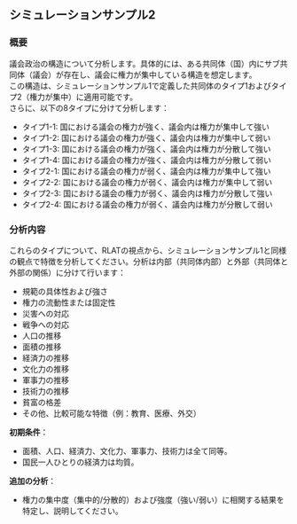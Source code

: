 ## シミュレーションサンプル2

### 概要
議会政治の構造について分析します。具体的には、ある共同体（国）内にサブ共同体（議会）が存在し、議会に権力が集中している構造を想定します。  
この構造は、シミュレーションサンプル1で定義した共同体のタイプ1およびタイプ2（権力が集中）に適用可能です。  
さらに、以下の8タイプに分けて分析します：
- タイプ1-1: 国における議会の権力が強く、議会内は権力が集中して強い
- タイプ1-2: 国における議会の権力が強く、議会内は権力が集中して弱い
- タイプ1-3: 国における議会の権力が強く、議会内は権力が分散して強い
- タイプ1-4: 国における議会の権力が強く、議会内は権力が分散して弱い
- タイプ2-1: 国における議会の権力が弱く、議会内は権力が集中して強い
- タイプ2-2: 国における議会の権力が弱く、議会内は権力が集中して弱い
- タイプ2-3: 国における議会の権力が弱く、議会内は権力が分散して強い
- タイプ2-4: 国における議会の権力が弱く、議会内は権力が分散して弱い

### 分析内容
これらのタイプについて、RLATの視点から、シミュレーションサンプル1と同様の観点で特徴を分析してください。分析は内部（共同体内部）と外部（共同体と外部の関係）に分けて行います：
- 規範の具体性および強さ
- 権力の流動性または固定性
- 災害への対応
- 戦争への対応
- 人口の推移
- 面積の推移
- 経済力の推移
- 文化力の推移
- 軍事力の推移
- 技術力の推移
- 貧富の格差
- その他、比較可能な特徴（例：教育、医療、外交）

**初期条件**：
- 面積、人口、経済力、文化力、軍事力、技術力は全て同等。
- 国民一人ひとりの経済力は均質。

**追加の分析**：
- 権力の集中度（集中的/分散的）および強度（強い/弱い）に相関する結果を特定し、説明してください。
